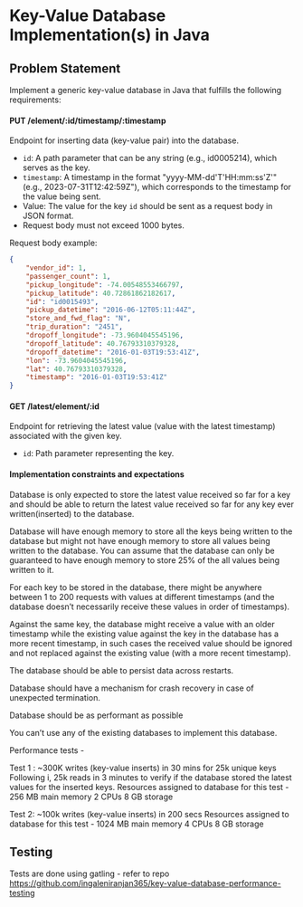 # Key-Value Database Implementation(s) in Java

## Problem Statement

Implement a generic key-value database in Java that fulfills the following requirements:

#### PUT /element/:id/timestamp/:timestamp

Endpoint for inserting data (key-value pair) into the database.

- `id`: A path parameter that can be any string (e.g., id0005214), which serves as the key.
- `timestamp`: A timestamp in the format "yyyy-MM-dd'T'HH:mm:ss'Z'" (e.g., 2023-07-31T12:42:59Z"), which corresponds to the timestamp for the value being sent.
- Value: The value for the key `id` should be sent as a request body in JSON format.
- Request body must not exceed 1000 bytes.

Request body example:
```json
{
	"vendor_id": 1,
	"passenger_count": 1,
	"pickup_longitude": -74.00548553466797,
	"pickup_latitude": 40.72861862182617,
	"id": "id0015493",
	"pickup_datetime": "2016-06-12T05:11:44Z",
	"store_and_fwd_flag": "N",
	"trip_duration": "2451",
	"dropoff_longitude": -73.9604045545196,
	"dropoff_latitude": 40.76793310379328,
	"dropoff_datetime": "2016-01-03T19:53:41Z",
	"lon": -73.9604045545196,
	"lat": 40.76793310379328,
	"timestamp": "2016-01-03T19:53:41Z"
}
```

#### GET /latest/element/:id

Endpoint for retrieving the latest value (value with the latest timestamp) associated with the given key.

- `id`: Path parameter representing the key.

#### Implementation constraints and expectations 

Database is only expected to store the latest value received so far for a key and should be able to return the latest value received so far for any key ever written(inserted) to the database.

Database will have enough memory to store all the keys being written to the database but might not have enough memory to store all values being written to the database. You can assume that the database can only be guaranteed to have enough memory to store 25% of the all values being written to it.

For each key to be stored in the database, there might be anywhere between 1 to 200 requests with values at different timestamps (and the database doesn’t necessarily receive these values in order of timestamps).  

Against the same key, the database might receive a value with an older timestamp while the existing value against the key in the database has a more recent timestamp, in such cases the received value should be ignored and not replaced against the existing value (with a more recent timestamp).

The database should be able to persist data across restarts.

Database should have a mechanism for crash recovery in case of unexpected termination.

Database should be as performant as possible

You can’t use any of the existing databases to implement this database.

Performance tests -

Test 1 :
~300K writes (key-value inserts) in 30 mins for 25k unique keys
Following i, 25k reads in 3 minutes to verify if the database stored the latest values for the inserted keys.
Resources assigned to database for this test -
256 MB main memory
2 CPUs
8 GB storage

Test 2:
~100k writes (key-value inserts) in 200 secs
Resources assigned to database for this test -
1024 MB main memory
4 CPUs
8 GB storage

## Testing 

Tests are done using gatling - refer to repo https://github.com/ingaleniranjan365/key-value-database-performance-testing
